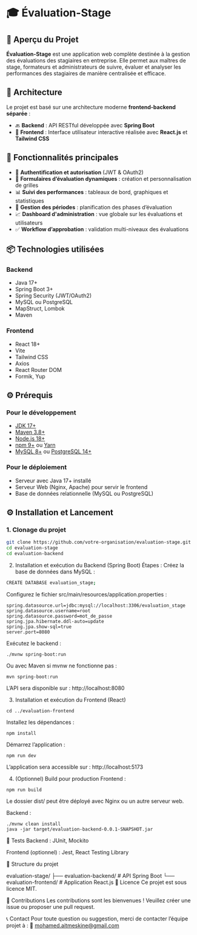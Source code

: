 # 🎓 Évaluation-Stage

## 📌 Aperçu du Projet

**Évaluation-Stage** est une application web complète destinée à la gestion des évaluations des stagiaires en entreprise. Elle permet aux maîtres de stage, formateurs et administrateurs de suivre, évaluer et analyser les performances des stagiaires de manière centralisée et efficace.

## 🧱 Architecture

Le projet est basé sur une architecture moderne **frontend-backend séparée** :

- 🔙 **Backend** : API RESTful développée avec **Spring Boot**
- 🎨 **Frontend** : Interface utilisateur interactive réalisée avec **React.js** et **Tailwind CSS**

## 🚀 Fonctionnalités principales

- 👥 **Authentification et autorisation** (JWT & OAuth2)
- 📝 **Formulaires d’évaluation dynamiques** : création et personnalisation de grilles
- 📊 **Suivi des performances** : tableaux de bord, graphiques et statistiques
- 📆 **Gestion des périodes** : planification des phases d’évaluation
- 📈 **Dashboard d'administration** : vue globale sur les évaluations et utilisateurs
- ✅ **Workflow d’approbation** : validation multi-niveaux des évaluations

## 📦 Technologies utilisées

### Backend

- Java 17+
- Spring Boot 3+
- Spring Security (JWT/OAuth2)
- MySQL ou PostgreSQL
- MapStruct, Lombok
- Maven

### Frontend

- React 18+
- Vite
- Tailwind CSS
- Axios
- React Router DOM
- Formik, Yup

## ⚙️ Prérequis

### Pour le développement

- [JDK 17+](https://adoptium.net/)
- [Maven 3.8+](https://maven.apache.org/)
- [Node.js 18+](https://nodejs.org/)
- [npm 9+](https://www.npmjs.com/) ou [Yarn](https://yarnpkg.com/)
- [MySQL 8+](https://www.mysql.com/) ou [PostgreSQL 14+](https://www.postgresql.org/)

### Pour le déploiement

- Serveur avec Java 17+ installé
- Serveur Web (Nginx, Apache) pour servir le frontend
- Base de données relationnelle (MySQL ou PostgreSQL)

## ⚙️ Installation et Lancement

### 1. Clonage du projet

```bash
git clone https://github.com/votre-organisation/evaluation-stage.git
cd evaluation-stage
cd evaluation-backend
```
2. Installation et exécution du Backend (Spring Boot)
Étapes :
Créez la base de données dans MySQL :
```bash
CREATE DATABASE evaluation_stage;
```
Configurez le fichier src/main/resources/application.properties :

```
spring.datasource.url=jdbc:mysql://localhost:3306/evaluation_stage
spring.datasource.username=root
spring.datasource.password=mot_de_passe
spring.jpa.hibernate.ddl-auto=update
spring.jpa.show-sql=true
server.port=8080
```
Exécutez le backend :

```
./mvnw spring-boot:run
```
Ou avec Maven si mvnw ne fonctionne pas :

```
mvn spring-boot:run
```
L’API sera disponible sur : http://localhost:8080

3. Installation et exécution du Frontend (React)
```
cd ../evaluation-frontend
```
Installez les dépendances :

```
npm install
```
Démarrez l’application :

```
npm run dev
```
L’application sera accessible sur : http://localhost:5173

4. (Optionnel) Build pour production
Frontend :
```
npm run build
```
Le dossier dist/ peut être déployé avec Nginx ou un autre serveur web.

Backend :
```
./mvnw clean install
java -jar target/evaluation-backend-0.0.1-SNAPSHOT.jar
```
🧪 Tests
Backend : JUnit, Mockito

Frontend (optionnel) : Jest, React Testing Library

📁 Structure du projet

evaluation-stage/
├── evaluation-backend/     # API Spring Boot
└── evaluation-frontend/    # Application React.js
📄 Licence
Ce projet est sous licence MIT.

🙌 Contributions
Les contributions sont les bienvenues !
Veuillez créer une issue ou proposer une pull request.

📞 Contact
Pour toute question ou suggestion, merci de contacter l’équipe projet à :
📧 mohamed.aitmeskine@gmail.com
